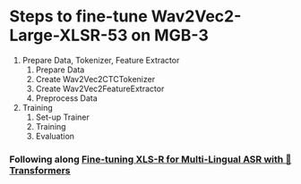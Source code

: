 # Steps to fine-tune Wav2Vec2-Large-XLSR-53 on MGB-3

1. Prepare Data, Tokenizer, Feature Extractor
   1. Prepare Data
   2. Create Wav2Vec2CTCTokenizer
   3. Create Wav2Vec2FeatureExtractor
   4. Preprocess Data
1. Training
   1. Set-up Trainer
   2. Training
   3. Evaluation

### Following along [Fine-tuning XLS-R for Multi-Lingual ASR with 🤗 Transformers](https://huggingface.co/blog/fine-tune-xlsr-wav2vec2)
